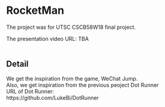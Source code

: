 <h1>RocketMan</h1>

<p>The project was for UTSC CSCB58W18 final project.</p>
The presentation video URL:
TBA
<br>
<br>
<h2>Detail</h2>
We get the inspiration from the game, WeChat Jump.<br>
Also, we get inspiration from the previous peoject Dot Runner<br>
URL of Dot Runner:<br>
https://github.com/LukeBi/DotRunner<br>
